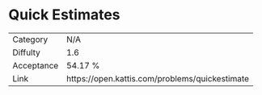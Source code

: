 # Quick Estimates

<table>
    <tr>
        <td>Category</td>
        <td>N/A</td>
    </tr>
    <tr>
        <td>Diffulty</td>
        <td>1.6</td>
    </tr>
    <tr>
        <td>Acceptance</td>
        <td>54.17 %</td>
    </tr>
    <tr>
        <td>Link</td>
        <td>https://open.kattis.com/problems/quickestimate</td>
    </tr>
</table>